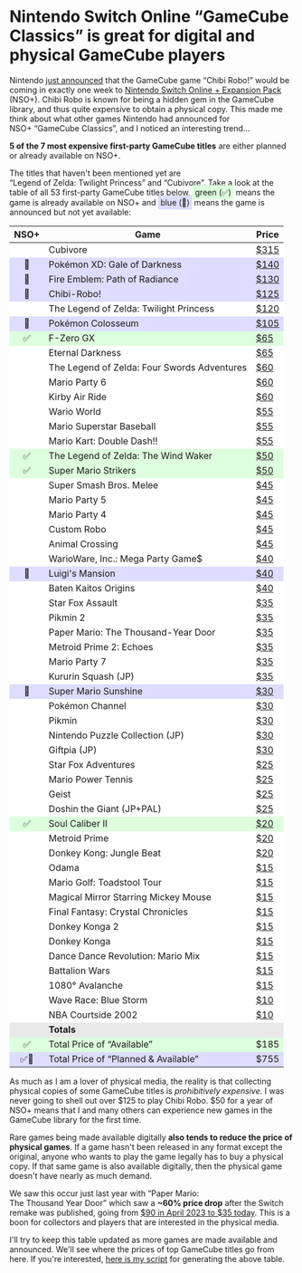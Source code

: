 # Nintendo Switch Online “GameCube Classics” is great for digital and physical GameCube players

<!-- more -->

Nintendo [just announced](https://www.youtube.com/watch?v=BjP6uQflzMU&pp=ygUTbmludGVuZG8gY2hpYmkgcm9ibw%3D%3D) that the GameCube game “Chibi Robo!” would be coming in exactly one week to [Nintendo
Switch Online + Expansion Pack](https://www.nintendo.com/us/store/products/nintendo-gamecube-nintendo-classics-switch-2/) (NSO+).
Chibi Robo is known for being a hidden gem in the GameCube library, and thus quite expensive
to obtain a physical copy. This made me think about what other games Nintendo had announced for <nobr>NSO+ “GameCube Classics”</nobr>,
and I noticed an interesting trend...

**5 of the 7 most expensive first-party GameCube titles**
are either planned or already available on NSO+.
<!-- more -->
The titles that haven't been mentioned yet are <nobr>“Legend of Zelda: Twilight Princess”</nobr> and <nobr>“Cubivore”</nobr>.
Take a look at the table of all 53 first-party GameCube titles below, <nobr><span style="background-color: #ddffdd; padding: 4px">green (✅)</span></nobr> means the game is already
available on NSO+ and <nobr><span style="background-color: #ddddff; padding: 4px">blue (🔄)</span></nobr> means the game is announced but not yet available:

<table style="margin-left: auto; margin-right: auto;"><thead><th style="text-align: center">NSO+</th><th>Game</td><th>Price</th></thead>
<tr style="background-color: #ffffff"><td style="text-align: center"></td><td>Cubivore</td><td style="font-variant-numeric: tabular-nums"><a href="https://www.pricecharting.com/game/gamecube/cubivore">$315</a></td></tr>
<tr style="background-color: #ddddff"><td style="text-align: center">🔄</td><td>Pokémon XD: Gale of Darkness</td><td style="font-variant-numeric: tabular-nums"><a href="https://www.pricecharting.com/game/gamecube/pokemon-xd-gale-of-darkness">$140</a></td></tr>
<tr style="background-color: #ddddff"><td style="text-align: center">🔄</td><td>Fire Emblem: Path of Radiance</td><td style="font-variant-numeric: tabular-nums"><a href="https://www.pricecharting.com/game/gamecube/fire-emblem-path-of-radiance">$130</a></td></tr>
<tr style="background-color: #ddddff"><td style="text-align: center">🔄</td><td>Chibi-Robo!</td><td style="font-variant-numeric: tabular-nums"><a href="https://www.pricecharting.com/game/gamecube/chibi-robo">$125</a></td></tr>
<tr style="background-color: #ffffff"><td style="text-align: center"></td><td>The Legend of Zelda: Twilight Princess</td><td style="font-variant-numeric: tabular-nums"><a href="https://www.pricecharting.com/game/gamecube/zelda-twilight-princess">$120</a></td></tr>
<tr style="background-color: #ddddff"><td style="text-align: center">🔄</td><td>Pokémon Colosseum</td><td style="font-variant-numeric: tabular-nums"><a href="https://www.pricecharting.com/game/gamecube/pokemon-colosseum">$105</a></td></tr>
<tr style="background-color: #ddffdd"><td style="text-align: center">✅</td><td>F-Zero GX</td><td style="font-variant-numeric: tabular-nums"><a href="https://www.pricecharting.com/game/gamecube/f-zero-gx">$65</a></td></tr>
<tr style="background-color: #ffffff"><td style="text-align: center"></td><td>Eternal Darkness</td><td style="font-variant-numeric: tabular-nums"><a href="https://www.pricecharting.com/game/gamecube/eternal-darkness">$65</a></td></tr>
<tr style="background-color: #ffffff"><td style="text-align: center"></td><td>The Legend of Zelda: Four Swords Adventures</td><td style="font-variant-numeric: tabular-nums"><a href="https://www.pricecharting.com/game/gamecube/zelda-four-swords-adventures">$60</a></td></tr>
<tr style="background-color: #ffffff"><td style="text-align: center"></td><td>Mario Party 6</td><td style="font-variant-numeric: tabular-nums"><a href="https://www.pricecharting.com/game/gamecube/mario-party-6">$60</a></td></tr>
<tr style="background-color: #ffffff"><td style="text-align: center"></td><td>Kirby Air Ride</td><td style="font-variant-numeric: tabular-nums"><a href="https://www.pricecharting.com/game/gamecube/kirby-air-ride">$60</a></td></tr>
<tr style="background-color: #ffffff"><td style="text-align: center"></td><td>Wario World</td><td style="font-variant-numeric: tabular-nums"><a href="https://www.pricecharting.com/game/gamecube/wario-world">$55</a></td></tr>
<tr style="background-color: #ffffff"><td style="text-align: center"></td><td>Mario Superstar Baseball</td><td style="font-variant-numeric: tabular-nums"><a href="https://www.pricecharting.com/game/gamecube/mario-superstar-baseball">$55</a></td></tr>
<tr style="background-color: #ffffff"><td style="text-align: center"></td><td>Mario Kart: Double Dash!!</td><td style="font-variant-numeric: tabular-nums"><a href="https://www.pricecharting.com/game/gamecube/mario-kart-double-dash">$55</a></td></tr>
<tr style="background-color: #ddffdd"><td style="text-align: center">✅</td><td>The Legend of Zelda: The Wind Waker</td><td style="font-variant-numeric: tabular-nums"><a href="https://www.pricecharting.com/game/gamecube/zelda-wind-waker">$50</a></td></tr>
<tr style="background-color: #ddffdd"><td style="text-align: center">✅</td><td>Super Mario Strikers</td><td style="font-variant-numeric: tabular-nums"><a href="https://www.pricecharting.com/game/gamecube/super-mario-strikers">$50</a></td></tr>
<tr style="background-color: #ffffff"><td style="text-align: center"></td><td>Super Smash Bros. Melee</td><td style="font-variant-numeric: tabular-nums"><a href="https://www.pricecharting.com/game/gamecube/super-smash-bros-melee">$45</a></td></tr>
<tr style="background-color: #ffffff"><td style="text-align: center"></td><td>Mario Party 5</td><td style="font-variant-numeric: tabular-nums"><a href="https://www.pricecharting.com/game/gamecube/mario-party-5">$45</a></td></tr>
<tr style="background-color: #ffffff"><td style="text-align: center"></td><td>Mario Party 4</td><td style="font-variant-numeric: tabular-nums"><a href="https://www.pricecharting.com/game/gamecube/mario-party-4">$45</a></td></tr>
<tr style="background-color: #ffffff"><td style="text-align: center"></td><td>Custom Robo</td><td style="font-variant-numeric: tabular-nums"><a href="https://www.pricecharting.com/game/gamecube/custom-robo">$45</a></td></tr>
<tr style="background-color: #ffffff"><td style="text-align: center"></td><td>Animal Crossing</td><td style="font-variant-numeric: tabular-nums"><a href="https://www.pricecharting.com/game/gamecube/animal-crossing">$45</a></td></tr>
<tr style="background-color: #ffffff"><td style="text-align: center"></td><td>WarioWare, Inc.: Mega Party Game$</td><td style="font-variant-numeric: tabular-nums"><a href="https://www.pricecharting.com/game/gamecube/wario-ware-mega-party-games">$40</a></td></tr>
<tr style="background-color: #ddddff"><td style="text-align: center">🔄</td><td>Luigi's Mansion</td><td style="font-variant-numeric: tabular-nums"><a href="https://www.pricecharting.com/game/gamecube/luigi's-mansion">$40</a></td></tr>
<tr style="background-color: #ffffff"><td style="text-align: center"></td><td>Baten Kaitos Origins</td><td style="font-variant-numeric: tabular-nums"><a href="https://www.pricecharting.com/game/gamecube/baten-kaitos-origins">$40</a></td></tr>
<tr style="background-color: #ffffff"><td style="text-align: center"></td><td>Star Fox Assault</td><td style="font-variant-numeric: tabular-nums"><a href="https://www.pricecharting.com/game/gamecube/star-fox-assault">$35</a></td></tr>
<tr style="background-color: #ffffff"><td style="text-align: center"></td><td>Pikmin 2</td><td style="font-variant-numeric: tabular-nums"><a href="https://www.pricecharting.com/game/gamecube/pikmin-2">$35</a></td></tr>
<tr style="background-color: #ffffff"><td style="text-align: center"></td><td>Paper Mario: The Thousand-Year Door</td><td style="font-variant-numeric: tabular-nums"><a href="https://www.pricecharting.com/game/gamecube/paper-mario-thousand-year-door">$35</a></td></tr>
<tr style="background-color: #ffffff"><td style="text-align: center"></td><td>Metroid Prime 2: Echoes</td><td style="font-variant-numeric: tabular-nums"><a href="https://www.pricecharting.com/game/gamecube/metroid-prime-2-echoes">$35</a></td></tr>
<tr style="background-color: #ffffff"><td style="text-align: center"></td><td>Mario Party 7</td><td style="font-variant-numeric: tabular-nums"><a href="https://www.pricecharting.com/game/gamecube/mario-party-7">$35</a></td></tr>
<tr style="background-color: #ffffff"><td style="text-align: center"></td><td>Kururin Squash (JP)</td><td style="font-variant-numeric: tabular-nums"><a href="https://www.pricecharting.com/game/jp-gamecube/kururin-squash">$35</a></td></tr>
<tr style="background-color: #ddddff"><td style="text-align: center">🔄</td><td>Super Mario Sunshine</td><td style="font-variant-numeric: tabular-nums"><a href="https://www.pricecharting.com/game/gamecube/super-mario-sunshine">$30</a></td></tr>
<tr style="background-color: #ffffff"><td style="text-align: center"></td><td>Pokémon Channel</td><td style="font-variant-numeric: tabular-nums"><a href="https://www.pricecharting.com/game/gamecube/pokemon-channel">$30</a></td></tr>
<tr style="background-color: #ffffff"><td style="text-align: center"></td><td>Pikmin</td><td style="font-variant-numeric: tabular-nums"><a href="https://www.pricecharting.com/game/gamecube/pikmin">$30</a></td></tr>
<tr style="background-color: #ffffff"><td style="text-align: center"></td><td>Nintendo Puzzle Collection (JP)</td><td style="font-variant-numeric: tabular-nums"><a href="https://www.pricecharting.com/game/jp-gamecube/nintendo-puzzle-collection">$30</a></td></tr>
<tr style="background-color: #ffffff"><td style="text-align: center"></td><td>Giftpia (JP)</td><td style="font-variant-numeric: tabular-nums"><a href="https://www.pricecharting.com/game/jp-gamecube/giftpia">$30</a></td></tr>
<tr style="background-color: #ffffff"><td style="text-align: center"></td><td>Star Fox Adventures</td><td style="font-variant-numeric: tabular-nums"><a href="https://www.pricecharting.com/game/gamecube/star-fox-adventures">$25</a></td></tr>
<tr style="background-color: #ffffff"><td style="text-align: center"></td><td>Mario Power Tennis</td><td style="font-variant-numeric: tabular-nums"><a href="https://www.pricecharting.com/game/gamecube/mario-power-tennis">$25</a></td></tr>
<tr style="background-color: #ffffff"><td style="text-align: center"></td><td>Geist</td><td style="font-variant-numeric: tabular-nums"><a href="https://www.pricecharting.com/game/gamecube/geist">$25</a></td></tr>
<tr style="background-color: #ffffff"><td style="text-align: center"></td><td>Doshin the Giant (JP+PAL)</td><td style="font-variant-numeric: tabular-nums"><a href="https://www.pricecharting.com/game/jp-gamecube/doshin-the-giant">$25</a></td></tr>
<tr style="background-color: #ddffdd"><td style="text-align: center">✅</td><td>Soul Caliber II</td><td style="font-variant-numeric: tabular-nums"><a href="https://www.pricecharting.com/game/gamecube/soul-calibur-ii">$20</a></td></tr>
<tr style="background-color: #ffffff"><td style="text-align: center"></td><td>Metroid Prime</td><td style="font-variant-numeric: tabular-nums"><a href="https://www.pricecharting.com/game/gamecube/metroid-prime">$20</a></td></tr>
<tr style="background-color: #ffffff"><td style="text-align: center"></td><td>Donkey Kong: Jungle Beat</td><td style="font-variant-numeric: tabular-nums"><a href="https://www.pricecharting.com/game/gamecube/donkey-kong-jungle-beat">$20</a></td></tr>
<tr style="background-color: #ffffff"><td style="text-align: center"></td><td>Odama</td><td style="font-variant-numeric: tabular-nums"><a href="https://www.pricecharting.com/game/gamecube/odama">$15</a></td></tr>
<tr style="background-color: #ffffff"><td style="text-align: center"></td><td>Mario Golf: Toadstool Tour</td><td style="font-variant-numeric: tabular-nums"><a href="https://www.pricecharting.com/game/gamecube/mario-golf-toadstool-tour">$15</a></td></tr>
<tr style="background-color: #ffffff"><td style="text-align: center"></td><td>Magical Mirror Starring Mickey Mouse</td><td style="font-variant-numeric: tabular-nums"><a href="https://www.pricecharting.com/game/gamecube/magical-mirror-starring-mickey-mouse">$15</a></td></tr>
<tr style="background-color: #ffffff"><td style="text-align: center"></td><td>Final Fantasy: Crystal Chronicles</td><td style="font-variant-numeric: tabular-nums"><a href="https://www.pricecharting.com/game/gamecube/final-fantasy-crystal-chronicles">$15</a></td></tr>
<tr style="background-color: #ffffff"><td style="text-align: center"></td><td>Donkey Konga 2</td><td style="font-variant-numeric: tabular-nums"><a href="https://www.pricecharting.com/game/gamecube/donkey-konga-2">$15</a></td></tr>
<tr style="background-color: #ffffff"><td style="text-align: center"></td><td>Donkey Konga</td><td style="font-variant-numeric: tabular-nums"><a href="https://www.pricecharting.com/game/gamecube/donkey-konga-game-only">$15</a></td></tr>
<tr style="background-color: #ffffff"><td style="text-align: center"></td><td>Dance Dance Revolution: Mario Mix</td><td style="font-variant-numeric: tabular-nums"><a href="https://www.pricecharting.com/game/gamecube/dance-dance-revolution-mario-mix">$15</a></td></tr>
<tr style="background-color: #ffffff"><td style="text-align: center"></td><td>Battalion Wars</td><td style="font-variant-numeric: tabular-nums"><a href="https://www.pricecharting.com/game/gamecube/battalion-wars">$15</a></td></tr>
<tr style="background-color: #ffffff"><td style="text-align: center"></td><td>1080° Avalanche</td><td style="font-variant-numeric: tabular-nums"><a href="https://www.pricecharting.com/game/gamecube/1080-avalanche">$15</a></td></tr>
<tr style="background-color: #ffffff"><td style="text-align: center"></td><td>Wave Race: Blue Storm</td><td style="font-variant-numeric: tabular-nums"><a href="https://www.pricecharting.com/game/gamecube/wave-race-blue-storm">$10</a></td></tr>
<tr style="background-color: #ffffff"><td style="text-align: center"></td><td>NBA Courtside 2002</td><td style="font-variant-numeric: tabular-nums"><a href="https://www.pricecharting.com/game/gamecube/nba-courtside-2002">$10</a></td></tr>
<tr style="background-color: #e9e9e9"><td></td><td><strong>Totals</strong></td><td></td></tr>
<tr style="background-color: #ddffdd"><td style="text-align: center">✅</td><td>Total Price of “Available”</td><td style="font-variant-numeric: tabular-nums">$185</td></tr>
<tr style="background-color: #ddddff"><td style="text-align: center">✅🔄</td><td>Total Price of “Planned & Available”</td><td style="font-variant-numeric: tabular-nums">$755</td></tr>
</table>

As much as I am a lover of physical media, the reality
is that collecting physical copies of some GameCube titles is *prohibitively expensive*.
I was never going to shell out over $125 to play <nobr>Chibi Robo</nobr>. $50 for a year of NSO+
means that I and many others can experience new games in the GameCube library for the first time.

Rare games being made available digitally **also tends to reduce the price of physical games**.
If a game hasn't been released in any format except the original, anyone who wants to
play the game legally has to buy a physical copy. If that same game is also available
digitally, then the physical game doesn't have nearly as much demand.

We saw this occur just last year with <nobr>“Paper Mario:</nobr> <nobr>The Thousand Year Door”</nobr>
which saw a <nobr>**~60% price drop**</nobr> after the Switch remake was published, going from [$90 in April 2023 to $35 today](https://www.pricecharting.com/game/gamecube/paper-mario-thousand-year-door).
This is a boon for collectors and players that are interested in the physical media.

I'll try to keep this table updated as more games are made available and announced.
We'll see where the prices of top GameCube titles go from here. If you're interested,
[here is my script](https://gist.github.com/sethmlarson/913064a0cbc8b44ecade191eb633e4b0) for generating the above table.
